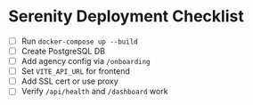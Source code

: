 # Serenity Deployment Checklist

- [ ] Run `docker-compose up --build`
- [ ] Create PostgreSQL DB
- [ ] Add agency config via `/onboarding`
- [ ] Set `VITE_API_URL` for frontend
- [ ] Add SSL cert or use proxy
- [ ] Verify `/api/health` and `/dashboard` work 